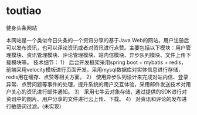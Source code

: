 # toutiao
 健身头条网站


  本网站是一个类似今日头条的一个资讯分享的基于Java Web的网站，用户注册后可以发布资讯，也可以评论资讯或者对资讯进行点赞。主要包括以下模块：用户管理模块、资讯管理模块、评论管理模块、站内信模块、异步队列模块、文件上传下载模块等。
技术细节：
1）	后台开发框架采用spring boot + mybatis + redis，前端采用velocity模板进行页面开发。采用mysql数据库对实体信息进行存储，redis用在缓存、点赞等相关方面。
2）	使用异步队列设计来完成对站内信、登录异常、点赞问题等事件的处理，提升系统的用户交互体验，采用邮件发送技术对用户关心的资讯进行邮件通知。
3）	采用七牛云对象存储，通过提供的SDK进行对资讯中的图片、用户分享的文件进行云上传、下载。
4）	对资讯和评论的发布进行敏感词过滤。(未实现)
     

